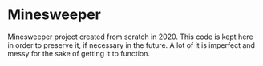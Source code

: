 # Minesweeper
Minesweeper project created from scratch in 2020.
This code is kept here in order to preserve it, if necessary in the future. A lot of it is imperfect and messy for the sake of getting it to function.
